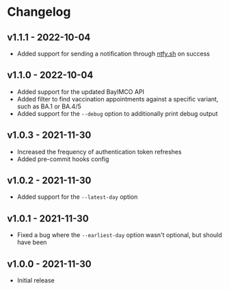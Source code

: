 # Changelog

## v1.1.1 - 2022-10-04

- Added support for sending a notification through [ntfy.sh](https://ntfy.sh) on success

## v1.1.0 - 2022-10-04

- Added support for the updated BayIMCO API
- Added filter to find vaccination appointments against a specific variant, such as BA.1 or BA.4/5
- Added support for the `--debug` option to additionally print debug output

## v1.0.3 - 2021-11-30

- Increased the frequency of authentication token refreshes
- Added pre-commit hooks config

## v1.0.2 - 2021-11-30

- Added support for the `--latest-day` option

## v1.0.1 - 2021-11-30

- Fixed a bug where the `--earliest-day` option wasn't optional, but should have been

## v1.0.0 - 2021-11-30

- Initial release
